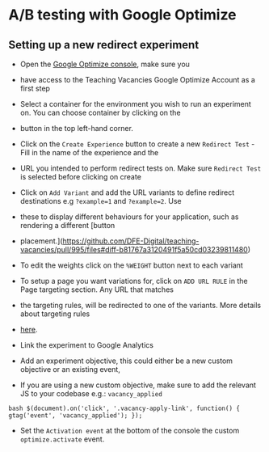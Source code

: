 # A/B testing with Google Optimize

## Setting up a new redirect experiment

- Open the [Google Optimize console](https://optimize.google.com/optimize/home/?authuser=1#/accounts), make sure you
- have access to the Teaching Vacancies Google Optimize Account as a first step

- Select a container for the environment you wish to run an experiment on. You can choose container by clicking on the
- button in the top left-hand corner.

- Click on the `Create Experience` button to create a new `Redirect Test` - Fill in the name of the experience and the
- URL you intended to perform redirect tests on.  Make sure `Redirect Test` is selected before clicking on create

- Click on `Add Variant` and add the URL variants to define redirect destinations e.g `?example=1` and `?example=2`. Use
- these to display different behaviours for your application, such as rendering a different [button
- placement.](https://github.com/DFE-Digital/teaching-vacancies/pull/995/files#diff-b81767a3120491f5a50cd03239811480)

- To edit the weights click on the `%WEIGHT` button next to each variant

- To setup a page you want variations for, click on `ADD URL RULE` in the Page targeting section. Any URL that matches
- the targeting rules, will be redirected to one of the variants. More details about targeting rules
- [here](https://support.google.com/optimize/answer/6283424?hl=en]).

- Link the experiment to Google Analytics

- Add an experiment objective, this could either be a new custom objective or an existing event,

- If you are using a new custom objective, make sure to add the relevant JS to your codebase e.g.: `vacancy_applied`

```bash $(document).on('click', '.vacancy-apply-link', function() { gtag('event', 'vacancy_applied'); }); ```

- Set the `Activation event` at the bottom of the console the custom `optimize.activate` event.

